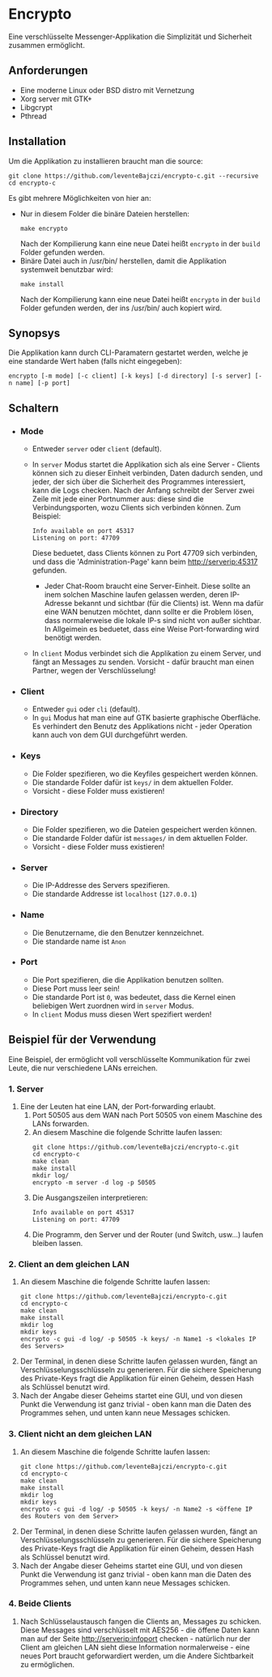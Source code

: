 # Encrypto 
Eine verschlüsselte Messenger-Applikation die Simplizität und Sicherheit zusammen ermöglicht.
## Anforderungen

*   Eine moderne Linux oder BSD distro mit Vernetzung
*   Xorg server mit GTK+
*   Libgcrypt
*   Pthread

## Installation
Um die Applikation zu installieren braucht man die source:
```
git clone https://github.com/leventeBajczi/encrypto-c.git --recursive
cd encrypto-c
```
Es gibt mehrere Möglichkeiten von hier an:

* Nur in diesem Folder die binäre Dateien herstellen:
    ```
    make encrypto
    ``` 
    Nach der Kompilierung kann eine neue Datei heißt `encrypto` in der `build` Folder gefunden werden.
* Binäre Datei auch in /usr/bin/ herstellen, damit die Applikation systemweit benutzbar wird: 
    ```
    make install
    ``` 
    Nach der Kompilierung kann eine neue Datei heißt `encrypto` in der `build` Folder gefunden werden, der ins /usr/bin/ auch kopiert wird.

## Synopsys
Die Applikation kann durch CLI-Paramatern gestartet werden, welche je eine standarde Wert haben (falls nicht eingegeben):
```
encrypto [-m mode] [-c client] [-k keys] [-d directory] [-s server] [-n name] [-p port]
```
## Schaltern
* ### Mode
    * Entweder `server` oder `client` (default). 
    * In `server` Modus startet die Applikation sich als eine Server - Clients können sich zu dieser Einheit verbinden, Daten dadurch senden, und jeder, der sich über die Sicherheit des Programmes interessiert, kann die Logs checken. Nach der Anfang schreibt der Server zwei Zeile mit jede einer Portnummer aus: diese sind die Verbindungsporten, wozu Clients sich verbinden können. Zum Beispiel:
        ```
        Info available on port 45317
        Listening on port: 47709
        ```
        Diese beduetet, dass Clients können zu Port 47709 sich verbinden, und dass die 'Administration-Page' kann beim [http://serverip:45317]() gefunden.
        
        * Jeder Chat-Room braucht eine Server-Einheit. Diese sollte an inem solchen Maschine laufen gelassen werden, deren IP-Adresse bekannt und sichtbar (für die Clients) ist. Wenn ma dafür eine WAN benutzen möchtet, dann sollte er die Problem lösen, dass normalerweise die lokale IP-s sind nicht von außer sichtbar. In Allgeimein es beduetet, dass eine Weise Port-forwarding wird benötigt werden.
    * In `client` Modus verbindet sich die Applikation zu einem Server, und fängt an Messages zu senden. Vorsicht - dafür braucht man einen Partner, wegen der Verschlüsselung!
* ### Client
    * Entweder `gui` oder `cli` (default).
    * In `gui` Modus hat man eine auf GTK basierte graphische Oberfläche. Es verhindert den Benutz des Applikations nicht - jeder Operation kann auch von dem GUI durchgeführt werden.
* ### Keys
    * Die Folder spezifieren, wo die Keyfiles gespeichert werden können.
    * Die standarde Folder dafür ist `keys/` in dem aktuellen Folder.
    * Vorsicht - diese Folder muss existieren!
* ### Directory
    * Die Folder spezifieren, wo die Dateien gespeichert werden können.
    * Die standarde Folder dafür ist `messages/` in dem aktuellen Folder.
    * Vorsicht - diese Folder muss existieren!
* ### Server
    * Die IP-Addresse des Servers spezifieren.
    * Die standarde Addresse ist `localhost` (`127.0.0.1`)
* ### Name
    * Die Benutzername, die den Benutzer kennzeichnet.
    * Die standarde name ist `Anon`
* ### Port
    * Die Port spezifieren, die die Applikation benutzen sollten.
    * Diese Port muss leer sein!
    * Die standarde Port ist `0`, was bedeutet, dass die Kernel einen beliebigen Wert zuordnen wird in `server` Modus.
    * In `client` Modus muss diesen Wert spezifiert werden!

## Beispiel für der Verwendung
Eine Beispiel, der ermöglicht voll verschlüsselte Kommunikation für zwei Leute, die nur verschiedene LANs erreichen.

### 1. Server
1. Eine der Leuten hat eine LAN, der Port-forwarding erlaubt.
    1. Port 50505 aus dem WAN nach Port 50505 von einem Maschine des LANs forwarden.
    1. An diesem Maschine die folgende Schritte laufen lassen:
        ```
        git clone https://github.com/leventeBajczi/encrypto-c.git
        cd encrypto-c
        make clean
        make install
        mkdir log/
        encrypto -m server -d log -p 50505
        ```
    1. Die Ausgangszeilen interpretieren:
        ```
        Info available on port 45317
        Listening on port: 47709
        ```
    1. Die Programm, den Server und der Router (und Switch, usw...) laufen bleiben lassen.
### 2. Client an dem gleichen LAN
1.  An diesem Maschine die folgende Schritte laufen lassen:
    ```
    git clone https://github.com/leventeBajczi/encrypto-c.git
    cd encrypto-c
    make clean
    make install
    mkdir log
    mkdir keys
    encrypto -c gui -d log/ -p 50505 -k keys/ -n Name1 -s <lokales IP des Servers>
    ```
1. Der Terminal, in denen diese Schritte laufen gelassen wurden, fängt an Verschlüsselungsschlüsseln zu generieren. Für die sichere Speicherung des Private-Keys fragt die Applikation für einen Geheim, dessen Hash als Schlüssel benutzt wird.
1. Nach der Angabe dieser Geheims startet eine GUI, und von diesen Punkt die Verwendung ist ganz trivial - oben kann man die Daten des Programmes sehen, und unten kann neue Messages schicken.
### 3. Client nicht an dem gleichen LAN
1.  An diesem Maschine die folgende Schritte laufen lassen:
    ```
    git clone https://github.com/leventeBajczi/encrypto-c.git
    cd encrypto-c
    make clean
    make install
    mkdir log
    mkdir keys
    encrypto -c gui -d log/ -p 50505 -k keys/ -n Name2 -s <öffene IP des Routers von dem Server>
    ```
1. Der Terminal, in denen diese Schritte laufen gelassen wurden, fängt an Verschlüsselungsschlüsseln zu generieren. Für die sichere Speicherung des Private-Keys fragt die Applikation für einen Geheim, dessen Hash als Schlüssel benutzt wird.
1. Nach der Angabe dieser Geheims startet eine GUI, und von diesen Punkt die Verwendung ist ganz trivial - oben kann man die Daten des Programmes sehen, und unten kann neue Messages schicken.
### 4. Beide Clients
1. Nach Schlüsselaustausch fangen die Clients an, Messages zu schicken. Diese Messages sind verschlüsselt mit AES256 - die öffene Daten kann man auf der Seite [http://serverip:infoport]() checken - natürlich nur der Client am gleichen LAN sieht diese Information normalerweise - eine neues Port braucht geforwardiert werden, um die Andere Sichtbarkeit zu ermöglichen.
